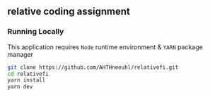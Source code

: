 ## relative coding assignment

### Running Locally

This application requires `Node` runtime environment & `YARN` package manager

```sh
git clone https://github.com/AHTHneeuhl/relativefi.git
cd relativefi
yarn install
yarn dev
```
